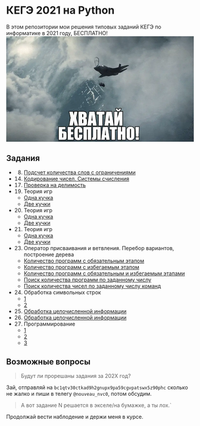# КЕГЭ 2021 на Python
В этом репозитории мои решения типовых заданий КЕГЭ по информатике в 2021 году, БЕСПЛАТНО!
![](free.webp)

## Задания
- 8. [Подсчет количества слов с ограничениями](8/26982.py)
- 14. [Кодирование чисел. Системы счисления](14/2317.py)
- 17. [Проверка на делимость](17/27623.py)
- 19. Теория игр
    * [Одна кучка](19-21/27962.py)
    * [Две кучки](19-21/27768.py)
- 20. Теория игр
    * [Одна кучка](19-21/27963.py)
    * [Две кучки](19-21/27769.py)
- 21. Теория игр
    * [Одна кучка](19-21/27964.py)
    * [Две кучки](19-21/27770.py)
- 23. Оператор присваивания и ветвления. Перебор вариантов, построение дерева
    * [Количество программ с обязательным этапом](23/18450.py)
    * [Количество программ с избегаемым этапом](23/16825.py)
    * [Количество программ с обязательным и избегаемым этапами](23/15862.py)
    * [Поиск количества программ по заданному числу](23/5849.py)
    * [Поиск количества чисел по заданному числу команд](23/3527.py)
- 24. Обработка символьных строк
    * [1](24/27695/27695.py)
    * [2](24/27692/27692.py)
- 25. [Обработка целочисленной информации](25/28123.py)
- 26. [Обработка целочисленной информации](26/35915.py)
- 27. Программирование
    * [1](27/27889/27889.py)
    * [2](27/27985/27985.py)
    * [3](27/36040/36040.py)

## Возможные вопросы
> Будут ли прорешаны задания за 202Х год?

Зай, отправляй на `bc1qtv30ctkad9h2gnupx9pa59cgvpatswx5z90phc` сколько не жалко и пиши в телегу `@nouveau_nvc0`, потом обсудим.

> А вот задание N решается в экселе/на бумажке, а ты лох.`

Продолжай вести наблодение и держи меня в курсе.
